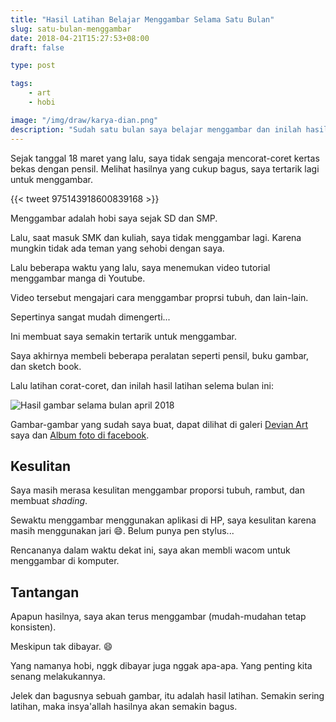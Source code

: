 ```yaml
---
title: "Hasil Latihan Belajar Menggambar Selama Satu Bulan"
slug: satu-bulan-menggambar
date: 2018-04-21T15:27:53+08:00
draft: false

type: post

tags:
    - art
    - hobi

image: "/img/draw/karya-dian.png"
description: "Sudah satu bulan saya belajar menggambar dan inilah hasilnya ..."
---
```


Sejak tanggal 18 maret yang lalu, saya tidak sengaja mencorat-coret kertas
bekas dengan pensil. Melihat hasilnya yang cukup bagus, saya tertarik
lagi untuk menggambar.

{{< tweet 975143918600839168 >}}

Menggambar adalah hobi saya sejak SD dan SMP.

Lalu, saat masuk SMK dan kuliah, saya tidak menggambar lagi.
Karena mungkin tidak ada teman yang sehobi dengan saya.

Lalu beberapa waktu yang lalu, saya menemukan video tutorial
menggambar manga di Youtube.

Video tersebut mengajari cara menggambar proprsi tubuh,
dan lain-lain.

Sepertinya sangat mudah dimengerti...

Ini membuat saya semakin tertarik untuk menggambar.

Saya akhirnya membeli beberapa peralatan seperti
pensil, buku gambar, dan sketch book.

Lalu latihan corat-coret, dan inilah hasil latihan
selema bulan ini:

![Hasil gambar selama bulan april 2018](/img/draw/karya-dian.png)

Gambar-gambar yang sudah saya buat, dapat dilihat di
galeri [Devian Art](https://ardiantapargo.deviantart.com/) saya dan [Album foto di facebook](https://www.facebook.com/ardianta.pargo/media_set?set=a.2137664869584207.1073741834.100000221442854&type=3).

## Kesulitan

Saya masih merasa kesulitan menggambar proporsi tubuh, rambut, dan membuat _shading_.

Sewaktu menggambar menggunakan aplikasi di HP, saya kesulitan karena masih menggunakan
jari 😄. Belum punya pen stylus...

Rencananya dalam waktu dekat ini, saya akan membli wacom untuk menggambar di komputer.

## Tantangan

Apapun hasilnya, saya akan terus menggambar (mudah-mudahan tetap konsisten).

Meskipun tak dibayar. 😄

Yang namanya hobi, nggk dibayar juga nggak apa-apa.
Yang penting kita senang melakukannya.

Jelek dan bagusnya sebuah gambar, itu adalah hasil latihan. 
Semakin sering latihan, maka insya'allah hasilnya akan semakin bagus.